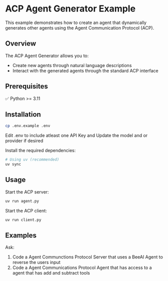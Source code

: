 # ACP Agent Generator Example

This example demonstrates how to create an agent that dynamically generates other agents using the Agent Communication Protocol (ACP).

## Overview

The ACP Agent Generator allows you to:
- Create new agents through natural language descriptions
- Interact with the generated agents through the standard ACP interface

## Prerequisites

✅ Python >= 3.11

## Installation

```bash 
cp .env.example .env
```

Edit .env to include atleast one API Key and Update the model and or provider if desired


Install the required dependencies:

```bash
# Using uv (recommended)
uv sync
```

## Usage
Start the ACP server:
```bash
uv run agent.py
```

Start the ACP client:
```bash
uv run client.py
```

## Examples
Ask:
1. Code a Agent Communctions Protocol Server that uses a BeeAI Agent to reverse the users input
2. Code a Agent Communications Protocol Agent that has access to a agent that has add and subtract tools


